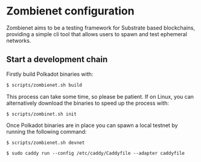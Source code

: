 # Zombienet configuration

Zombienet aims to be a testing framework for Substrate based blockchains, providing a simple cli tool that allows users to spawn and test ephemeral networks.

## Start a development chain

Firstly build Polkadot binaries with:

```sh
$ scripts/zombienet.sh build
```

This process can take some time, so please be patient. If on Linux, you can alternatively download the binaries to speed up the process with:

```shell
$ scripts/zombinet.sh init
```

Once Polkadot binaries are in place you can spawn a local testnet by running the following command:

```shell
$ scripts/zombienet.sh devnet
```


```shell
$ sudo caddy run --config /etc/caddy/Caddyfile --adapter caddyfile
```
